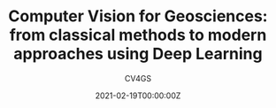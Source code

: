 ---
title: "Computer Vision for Geosciences: from classical methods to modern approaches using Deep Learning"
subtitle: CV4GS
summary: This class is a general introduction to Computer Vision methods relevant in geosciences. It teaches both classical and machine learning based techniques. It was first taught at UNAM in 2021, and an updated version of the course is currently being taught (2024).
authors:
  - admin
  # - Manuel Wöllhaf
external_link: https://svalade.github.io/cv4gs
draft: false
featured: false
tags: []
categories: []
projects: []
date: '2021-02-19T00:00:00Z'
lastMod: '2024-10-29T00:00:00Z'
image:
  caption: 'Optical flow on Nyiragongo lava lake (credits: Sébastien Valade)'
  focal_point: ''
  placement: 2
  preview_only: false
---